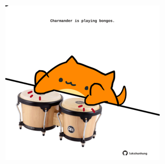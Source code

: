 <!-- built at 26/12/2022, 21:00:56 UTC -->
<p align="center">
  <img width="500" height="500" src="./ReadmeImage.svg">
</p>
